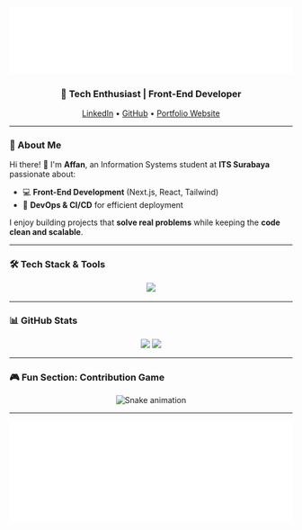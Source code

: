 <!-- Header / Banner -->
<p align="center">
  <img src="assets/myBanner.svg" />
</p>

<!-- Short Intro -->
<h3 align="center">🚀 Tech Enthusiast | Front-End Developer </h3>
<p align="center">
  <a href="https://www.linkedin.com/in/mohammad-affan-shofi-4108ba249">LinkedIn</a> •
  <a href="https://github.com/mas663">GitHub</a> •
  <a href="#">Portfolio Website</a>
</p>

---

### 🌟 About Me
Hi there! 👋 I'm **Affan**, an Information Systems student at **ITS Surabaya** passionate about:

- 💻 **Front-End Development** (Next.js, React, Tailwind)
- 🚀 **DevOps & CI/CD** for efficient deployment

I enjoy building projects that **solve real problems** while keeping the **code clean and scalable**.

---

### 🛠 Tech Stack & Tools
<p align="center">
  <img src="https://skillicons.dev/icons?i=js,ts,react,nextjs,flutter,tailwind,python,java,postgres,git,github,docker" />
</p>

---

### 📊 GitHub Stats
<p align="center">
  <img height="180em" src="https://github-readme-stats.vercel.app/api?username=mas663&show_icons=true&theme=radical&count_private=true"/>
  <img height="180em" src="https://github-readme-streak-stats.herokuapp.com/?user=mas663&theme=radical"/>
</p>

---

### 🎮 Fun Section: Contribution Game
<p align="center">
  <img src="https://raw.githubusercontent.com/mas663/mas663/dist/snake.svg" alt="Snake animation"/>
</p>

---

<p align="center">
  <img height="180em" src="assets/footer.svg"/>
</p>
